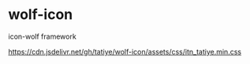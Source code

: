 # wolf-icon
icon-wolf framework

https://cdn.jsdelivr.net/gh/tatiye/wolf-icon/assets/css/itn_tatiye.min.css
